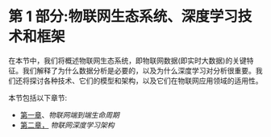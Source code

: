 

# 第 1 部分:物联网生态系统、深度学习技术和框架

在本节中，我们将概述物联网生态系统，即物联网数据(即实时大数据)的关键特征。我们解释了为什么数据分析是必要的，以及为什么深度学习对分析很重要。我们还将探讨各种技术、它们的模型和架构，以及它们在物联网应用领域的适用性。

本节包括以下章节:

*   [第一章](7781d6f5-c3e4-4bf8-a9f2-9c3fc63caeeb.xhtml)、*物联网端到端生命周期*
*   [第二章，](7626c72a-c3b8-4707-96a5-88d524d9f3f7.xhtml) *物联网深度学习架构*